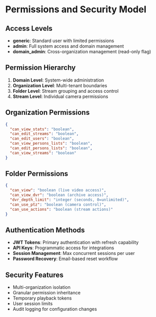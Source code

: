 # Permissions and Security Model

## Access Levels
- **generic**: Standard user with limited permissions
- **admin**: Full system access and domain management
- **domain_admin**: Cross-organization management (read-only flag)

## Permission Hierarchy
1. **Domain Level**: System-wide administration
2. **Organization Level**: Multi-tenant boundaries
3. **Folder Level**: Stream grouping and access control
4. **Stream Level**: Individual camera permissions

## Organization Permissions
```json
{
  "can_view_stats": "boolean",
  "can_edit_streams": "boolean", 
  "can_edit_users": "boolean",
  "can_view_persons_lists": "boolean",
  "can_edit_persons_lists": "boolean",
  "can_view_streams": "boolean"
}
```

## Folder Permissions
```json
{
  "can_view": "boolean (live video access)",
  "can_view_dvr": "boolean (archive access)",
  "dvr_depth_limit": "integer (seconds, 0=unlimited)",
  "can_use_ptz": "boolean (camera control)",
  "can_use_actions": "boolean (stream actions)"
}
```

## Authentication Methods
- **JWT Tokens**: Primary authentication with refresh capability
- **API Keys**: Programmatic access for integrations
- **Session Management**: Max concurrent sessions per user
- **Password Recovery**: Email-based reset workflow

## Security Features
- Multi-organization isolation
- Granular permission inheritance
- Temporary playback tokens
- User session limits
- Audit logging for configuration changes